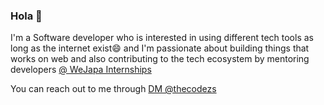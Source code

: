 ### Hola 👋
  
  I'm a Software developer who is interested in using different tech tools as long as the internet exist😄 and I'm passionate about building things that works on web and also       contributing to the tech ecosystem by mentoring developers [@ WeJapa Internships](https://www.wejapa.com/)
  
  You can reach out to me through [DM @thecodezs](https://twitter.com/thecodezs)
